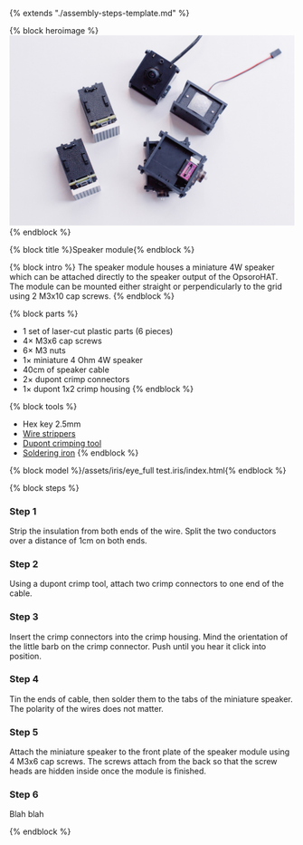 {% extends "./assembly-steps-template.md" %}

{% block heroimage %}
  ![](/assets/OPSORO_WEB-5.jpg)
{% endblock %}

{% block title %}Speaker module{% endblock %}

{% block intro %}
The speaker module houses a miniature 4W speaker which can be attached directly
to the speaker output of the OpsoroHAT. The module can be mounted either
straight or perpendicularly to the grid using 2 M3x10 cap screws.
{% endblock %}

{% block parts %}
* 1 set of laser-cut plastic parts (6 pieces)
* 4&times; M3x6 cap screws
* 6&times; M3 nuts
* 1&times; miniature 4 Ohm 4W speaker
* 40cm of speaker cable
* 2&times; dupont crimp connectors
* 1&times; dupont 1x2 crimp housing
{% endblock %}

{% block tools %}
* Hex key 2.5mm
* [Wire strippers](../hardware/tools.md#stripper)
* [Dupont crimping tool](../hardware/tools.md#dupont)
* [Soldering iron](../hardware/tools.md#soldering-iron)
{% endblock %}

{% block model %}/assets/iris/eye_full test.iris/index.html{% endblock %}

{% block steps %}
### Step 1
Strip the insulation from both ends of the wire. Split the two conductors over a
distance of 1cm on both ends.

### Step 2
Using a dupont crimp tool, attach two crimp connectors to one end of the cable.

### Step 3
Insert the crimp connectors into the crimp housing. Mind the orientation of the
little barb on the crimp connector. Push until you hear it click into position.

### Step 4
Tin the ends of cable, then solder them to the tabs of the miniature speaker.
The polarity of the wires does not matter.

### Step 5
Attach the miniature speaker to the front plate of the speaker module using 4
M3x6 cap screws. The screws attach from the back so that the screw heads are
hidden inside once the module is finished.

### Step 6
Blah blah


{% endblock %}
